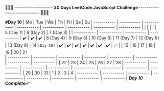 🥇🥇🥇 **------------------- 30 Days LeetCode JavaScript Challenge ---------------------------** 🥇🥇🥇


**#Day 10**
| Mo | Tue | We | Th | Fri | Sa | Su
| ----------- | ----------- | ----------- | ----------- | ----------- | ----------- | ----------- | ----------- |
|  |  |  |  | 5 (Day 1) | 6 (Day 2) | 7 (Day 3) |
| ----------- | ----------- | ----------- | ----------- |  ✔️ | ✔️ | ✔️
| 8 (Day 4) | 9 (Day 5) | 10 (Day 6) | 11 (Day 7) | 12 (Day 8) | 13 (Day 9) | 14 `(Day 10)`
| ✔️ | ✔️ | ✔️ | ✔️ | ✔️ | ✔️ | ✔️ |   ✅ |
| 15 | 16 | 17 | 18 | 19 | 20 | 21  
| ----------- | ----------- | ----------- | ----------- | ----------- | ----------- | ----------- | ----------- |
| 22 | 23 | 24 | 25 | 26 | 27 | 28
| ----------- | ----------- | ----------- | ----------- | ----------- | ----------- | ----------- | ----------- |
| 29 | 30 | 31 | 1 | 2 | 3 | 4
| ----------- | ----------- | ----------- | ----------- | ----------- | ----------- | ----------- | ----------- |
 ***Day 10 Complete✅***
